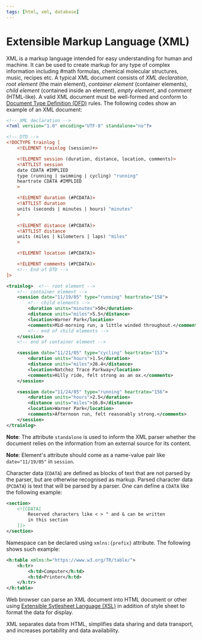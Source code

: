 ```yaml
---
tags: [html, xml, database]
---
```


# Extensible Markup Language (XML)

XML is a markup language intended for easy understanding for human and machine.
It can be used to create markup for any type of complex information including
#math formulas, chemical molecular structures, music, recipes etc. A typical XML
document consists of *XML declaration*, *root element* (the main element),
*container element* (container elements), *child element* (contained inside an
element), *empty element*, and *comment* (HTML-like). A valid XML document must
be well-formed and conform to [Document Type Definition (DFD)](202305290836.md)
rules. The following codes show an example of an XML document:

```xml
<!-- XML declaration -->
<?xml version="1.0" encoding="UTF-8" standalone="no"?>

<!-- DTD -->
<!DOCTYPE trainlog [
    <!ELEMENT trainlog (session)+>

    <!ELEMENT session (duration, distance, location, comments)>
    <!ATTLIST session
    date CDATA #IMPLIED
    type (running | swimming | cycling) "running"
    heartrate CDATA #IMPLIED
    >

    <!ELEMENT duration (#PCDATA)>
    <!ATTLIST duration
    units (seconds | minutes | hours) "minutes"
    >

    <!ELEMENT distance (#PCDATA)>
    <!ATTLIST distance
    units (miles | kilometers | laps) "miles"
    >

    <!ELEMENT location (#PCDATA)>

    <!ELEMENT comments (#PCDATA)>
    <!-- End of DTD -->
]>

<trainlog>  <!-- root element -->
    <!-- container element -->
    <session date="11/19/05" type="running" heartrate="158">
        <!-- child elements -->
        <duration units="minutes">50</duration>
        <distance units="miles">5.5</distance>
        <location>Warner Park</location>
        <comments>Mid-morning run, a little winded throughout.</comments>
        <!-- end of child elements -->
    </session>
    <!-- end of container element -->

    <session date="11/21/05" type="cycling" heartrate="153">
        <duration units="hours">1.5</duration>
        <distance units="miles">26.4</distance>
        <location>Natchez Trace Parkway</location>
        <comments>Hilly ride, felt strong as an ox.</comments>
    </session>

    <session date="11/24/05" type="running" heartrate="156">
        <duration units="hours">2.5</duration>
        <distance units="miles">16.8</distance>
        <location>Warner Park</location>
        <comments>Afternoon run, felt reasonably strong.</comments>
    </session>
</trainlog>
```

**Note**: The attribute `standalone` is used to inform the XML parser whether
the document relies on the information from an external source for its content.

**Note**: Element's attribute should come as a name-value pair like
`date="11/19/05"` in `session`.

Character data (`CDATA`) are defined as blocks of text that are not parsed by
the parser, but are otherwise recognised as markup. Parsed character data
(`PCDATA`) is text that will be parsed by a parser. One can define a `CDATA`
like the following example:

```xml
<section>
    <![CDATA[
        Reserved characters like < > " and & can be written
        in this section
    ]]>
</section>
```

Namespace can be declared using `xmlns:{prefix}` attribute. The following shows
such example:

```xml
<h:table xmlns:h="https://www.w3.org/TR/table/">
    <h:tr>
        <h:td>Computer</h:td>
        <h:td>Printer</h:td>
    </h:tr>
</h:table>
```

Web browser can parse an XML document into HTML document or other using
[Extensible Sytlesheet Language (XSL)](202311211640.md) in addition of style
sheet to format the data for display.

XML separates data from HTML, simplifies data sharing and data transport, and
increases portability and data availability.
